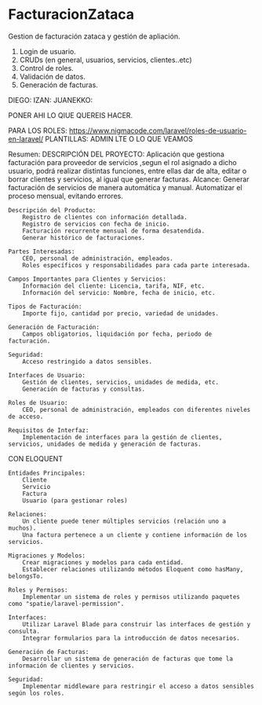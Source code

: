 # FacturacionZataca
Gestion de facturación zataca y gestión de apliación.


1. Login de usuario. 
2. CRUDs (en general, usuarios, servicios, clientes..etc)
3. Control de roles.
4. Validación de datos.
5. Generación de facturas.

  DIEGO: 
  IZAN:
  JUANEKKO:

  PONER AHI LO QIUE QUEREIS HACER.

  PARA LOS ROLES: 
  https://www.nigmacode.com/laravel/roles-de-usuario-en-laravel/
  PLANTILLAS:
  ADMIN LTE O LO QUE VEAMOS

  Resumen: 
   DESCRIPCIÓN DEL PROYECTO:
   Aplicación que gestiona facturación para proveedor de servicios ,segun el rol asignado a dicho usuario, podrá realizar distintas funciones, entre ellas dar de alta, editar o borrar clientes y servicios, al igual que generar facturas.
    Alcance:
        Generar facturación de servicios de manera automática y manual.
        Automatizar el proceso mensual, evitando errores.

    Descripción del Producto:
        Registro de clientes con información detallada.
        Registro de servicios con fecha de inicio.
        Facturación recurrente mensual de forma desatendida.
        Generar histórico de facturaciones.

    Partes Interesadas:
        CEO, personal de administración, empleados.
        Roles específicos y responsabilidades para cada parte interesada.

    Campos Importantes para Clientes y Servicios:
        Información del cliente: Licencia, tarifa, NIF, etc.
        Información del servicio: Nombre, fecha de inicio, etc.

    Tipos de Facturación:
        Importe fijo, cantidad por precio, variedad de unidades.

    Generación de Facturación:
        Campos obligatorios, liquidación por fecha, periodo de facturación.

    Seguridad:
        Acceso restringido a datos sensibles.

    Interfaces de Usuario:
        Gestión de clientes, servicios, unidades de medida, etc.
        Generación de facturas y consultas.

    Roles de Usuario:
        CEO, personal de administración, empleados con diferentes niveles de acceso.

    Requisitos de Interfaz:
        Implementación de interfaces para la gestión de clientes, servicios, unidades de medida y generación de facturas.

CON ELOQUENT

    Entidades Principales:
        Cliente
        Servicio
        Factura
        Usuario (para gestionar roles)

    Relaciones:
        Un cliente puede tener múltiples servicios (relación uno a muchos).
        Una factura pertenece a un cliente y contiene información de los servicios.

    Migraciones y Modelos:
        Crear migraciones y modelos para cada entidad.
        Establecer relaciones utilizando métodos Eloquent como hasMany, belongsTo.

    Roles y Permisos:
        Implementar un sistema de roles y permisos utilizando paquetes como "spatie/laravel-permission".

    Interfaces:
        Utilizar Laravel Blade para construir las interfaces de gestión y consulta.
        Integrar formularios para la introducción de datos necesarios.

    Generación de Facturas:
        Desarrollar un sistema de generación de facturas que tome la información de clientes y servicios.

    Seguridad:
        Implementar middleware para restringir el acceso a datos sensibles según los roles.

  

 
  


